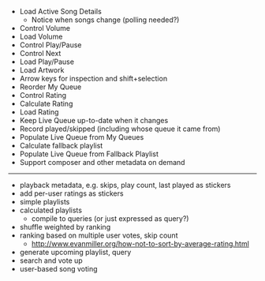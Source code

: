 * Load Active Song Details
	* Notice when songs change (polling needed?)
* Control Volume
* Load Volume
* Control Play/Pause
* Control Next
* Load Play/Pause
* Load Artwork
* Arrow keys for inspection and shift+selection
* Reorder My Queue
* Control Rating
* Calculate Rating
* Load Rating
* Keep Live Queue up-to-date when it changes
* Record played/skipped (including whose queue it came from)
* Populate Live Queue from My Queues
* Calculate fallback playlist
* Populate Live Queue from Fallback Playlist
* Support composer and other metadata on demand
---
* playback metadata, e.g. skips, play count, last played as stickers
* add per-user ratings as stickers
* simple playlists
* calculated playlists
	* compile to queries (or just expressed as query?)
* shuffle weighted by ranking
* ranking based on multiple user votes, skip count
	* http://www.evanmiller.org/how-not-to-sort-by-average-rating.html
* generate upcoming playlist, query
* search and vote up
* user-based song voting